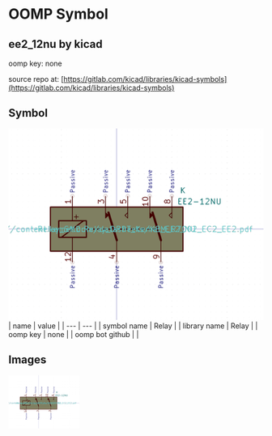 # OOMP Symbol  
## ee2_12nu  by kicad  
  
oomp key: none  
  
source repo at: [https://gitlab.com/kicad/libraries/kicad-symbols](https://gitlab.com/kicad/libraries/kicad-symbols)  
## Symbol  
  
[![working.png](working_600.png)](working.png)  
| name | value | 
| --- | --- | 
| symbol name | Relay | 
| library name | Relay | 
| oomp key | none | 
| oomp bot github |  | 
## Images  
  
[![working.png](working_140.png)](working.png)  
